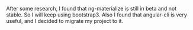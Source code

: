 After some research, I found that ng-materialize is still in beta and not stable. So I will keep using bootstrap3. Also I found that angular-cli is very useful, and I decided to migrate my project to it.
